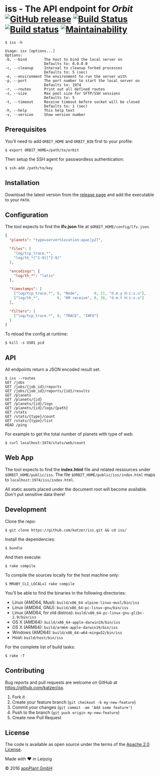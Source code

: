 # iss - The API endpoint for _Orbit_ <br> [![GitHub release](https://img.shields.io/github/release/katzer/iss.svg)](https://github.com/katzer/iss/releases) [![Build Status](https://travis-ci.com/katzer/iss.svg?branch=master)](https://travis-ci.com/katzer/iss) [![Build status](https://ci.appveyor.com/api/projects/status/ihdgs8rtuexwtiv7/branch/master?svg=true)](https://ci.appveyor.com/project/katzer/iss/branch/master) [![Maintainability](https://api.codeclimate.com/v1/badges/5b6eefc8260ef6d6dd0f/maintainability)](https://codeclimate.com/github/katzer/iss/maintainability)

    $ iss -h
    
    Usage: iss [options...]
    Options:
    -b, --bind        The host to bind the local server on
                      Defaults to: 0.0.0.0
    -c, --cleanup     Interval to cleanup forked processes
                      Defaults to: 5 (sec)
    -e, --environment The environment to run the server with
    -p, --port        The port number to start the local server on
                      Defaults to: 1974
    -r, --routes      Print out all defined routes
    -s, --size        Max pool size for SFTP/SSH sessions
                      Defaults to: 5
    -t, --timeout     Receive timeout before socket will be closed
                      Defaults to: 1 (sec)
    -h, --help        This help text
    -v, --version     Show version number

## Prerequisites

You'll need to add `ORBIT_HOME` and `ORBIT_BIN` first to your profile:

    $ export ORBIT_HOME=/path/to/orbit

Then setup the SSH agent for passwordless authentication:

    $ ssh-add /path/to/key

## Installation

Download the latest version from the [release page][releases] and add the executable to your `PATH`.

## Configuration

The tool expects to find the __lfv.json__ file at `$ORBIT_HOME/config/lfv.json`.

```json
{
  "planets": "type=server%location:apac|p27",

  "files": [
    "log/tcp_trace.*",
    "log/th_*[^1-9][^2-9]"
  ],

  "encodings": {
    "log/th_*": "latin"
  },

  "timestamps": [
    ["log/tcp_trace.*", 0, "Node",       0, 21, "d.m.y H:i:s.u"],
    ["log/th_*",        0, "KM receive", 0, 26, "d.m.Y H:i:s.u"]
  ],

  "filters": [
    ["log/tcp_trace.*", 0, "TRACE", "INFO"]
  ]
}
```

To reload the config at runtime:

    $ kill -s USR1 pid

## API

All endpoints return a JSON encoded result set.

    $ iss --routes
    GET /jobs
    GET /jobs/{job_id}/reports
    GET /jobs/{job_id}/reports/{id}/results
    GET /planets
    GET /planets/{id}
    GET /planets/{id}/logs
    GET /planets/{id}/logs/{path}
    GET /stats
    GET /stats/{type}/count
    GET /stats/{type}/list
    HEAD /ping

For example to get the total number of planets with type of _web_:

    $ curl localhost:1974/stats/web/count

## Web App

The tool expects to find the __index.html__ file and related ressources under `$ORBIT_HOME/public/iss`. The file `$ORBIT_HOME/public/iss/index.html` maps to `localhost:1974/iss/index.html`.

All static assets placed under the document root will become available. Don't put sensitive data there!

## Development

Clone the repo:
    
    $ git clone https://github.com/katzer/iss.git && cd iss/

Install the dependencies:

    $ bundle

And then execute:

    $ rake compile

To compile the sources locally for the host machine only:

    $ MRUBY_CLI_LOCAL=1 rake compile

You'll be able to find the binaries in the following directories:

- Linux (AMD64, Musl): `build/x86_64-alpine-linux-musl/bin/iss`
- Linux (AMD64, GNU): `build/x86_64-pc-linux-gnu/bin/iss`
- Linux (AMD64, for old distros): `build/x86_64-pc-linux-gnu-glibc-2.9/bin/iss`
- OS X (AMD64): `build/x86_64-apple-darwin19/bin/iss`
- OS X (ARM64): `build/arm64-apple-darwin19/bin/iss`
- Windows (AMD64): `build/x86_64-w64-mingw32/bin/iss`
- Host: `build/host/bin/iss`

For the complete list of build tasks:

    $ rake -T

## Contributing

Bug reports and pull requests are welcome on GitHub at https://github.com/katzer/iss.

1. Fork it
2. Create your feature branch (`git checkout -b my-new-feature`)
3. Commit your changes (`git commit -am 'Add some feature'`)
4. Push to the branch (`git push origin my-new-feature`)
5. Create new Pull Request

## License

The code is available as open source under the terms of the [Apache 2.0 License][license].

Made with :heart: in Leipzig

© 2016 [appPlant GmbH][appplant]

[releases]: https://github.com/katzer/iss/releases
[license]: http://opensource.org/licenses/Apache-2.0
[appplant]: www.appplant.de
